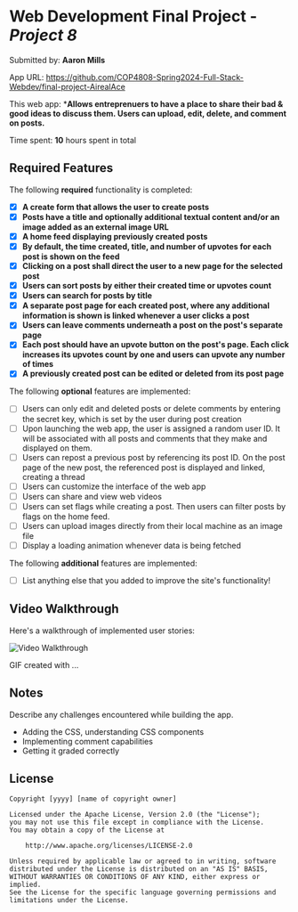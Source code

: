 # Web Development Final Project - *Project 8*

Submitted by: **Aaron Mills**

App URL: https://github.com/COP4808-Spring2024-Full-Stack-Webdev/final-project-AirealAce

This web app: ***Allows entreprenuers to have a place to share their bad & good ideas to discuss them. Users can upload, edit, delete, and comment on posts.**

Time spent: **10** hours spent in total

## Required Features

The following **required** functionality is completed:

- [X] **A create form that allows the user to create posts**
- [X] **Posts have a title and optionally additional textual content and/or an image added as an external image URL**
- [X] **A home feed displaying previously created posts**
- [X] **By default, the time created, title, and number of upvotes for each post is shown on the feed**
- [X] **Clicking on a post shall direct the user to a new page for the selected post**
- [X] **Users can sort posts by either their created time or upvotes count**
- [X] **Users can search for posts by title**
- [X] **A separate post page for each created post, where any additional information is shown is linked whenever a user clicks a post**
- [X] **Users can leave comments underneath a post on the post's separate page**
- [X] **Each post should have an upvote button on the post's page. Each click increases its upvotes count by one and users can upvote any number of times**
- [X] **A previously created post can be edited or deleted from its post page**

The following **optional** features are implemented:

- [ ] Users can only edit and deleted posts or delete comments by entering the secret key, which is set by the user during post creation
- [ ] Upon launching the web app, the user is assigned a random user ID. It will be associated with all posts and comments that they make and displayed on them.
- [ ] Users can repost a previous post by referencing its post ID. On the post page of the new post, the referenced post is displayed and linked, creating a thread
- [ ] Users can customize the interface of the web app
- [ ] Users can share and view web videos
- [ ] Users can set flags while creating a post. Then users can filter posts by flags on the home feed.
- [ ] Users can upload images directly from their local machine as an image file
- [ ] Display a loading animation whenever data is being fetched

The following **additional** features are implemented:

* [ ] List anything else that you added to improve the site's functionality!

## Video Walkthrough

Here's a walkthrough of implemented user stories:

<img src='./client/Project8gif.gif' title='Video Walkthrough' width='' alt='Video Walkthrough' />

<!-- Replace this with whatever GIF tool you used! -->
GIF created with ...  
<!-- Recommended tools:
[Kap](https://getkap.co/) for macOS
[ScreenToGif](https://www.screentogif.com/) for Windows
[peek](https://github.com/phw/peek) for Linux. -->

## Notes

Describe any challenges encountered while building the app.
- Adding the CSS, understanding CSS components
- Implementing comment capabilities
- Getting it graded correctly

## License

    Copyright [yyyy] [name of copyright owner]

    Licensed under the Apache License, Version 2.0 (the "License");
    you may not use this file except in compliance with the License.
    You may obtain a copy of the License at

        http://www.apache.org/licenses/LICENSE-2.0

    Unless required by applicable law or agreed to in writing, software
    distributed under the License is distributed on an "AS IS" BASIS,
    WITHOUT WARRANTIES OR CONDITIONS OF ANY KIND, either express or implied.
    See the License for the specific language governing permissions and
    limitations under the License.